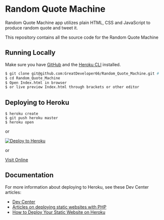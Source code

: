 # Random Quote Machine

Random Quote Machine app utilizes plain HTML, CSS and JavaScript to produce random quote and tweet it.

This repository contains all the source code for the Random Quote Machine

## Running Locally

Make sure you have [GitHub](https://github.com) and the [Heroku CLI](https://cli.heroku.com/) installed.

```sh
$ git clone git@github.com:GreatDeveloper66/Random_Quote_Machine.git # or clone your own fork
$ cd Random_Quote_Machine
$ Open Index.html in browser
$ or live preview Index.html through brackets or other editor
```

## Deploying to Heroku

```
$ heroku create
$ git push heroku master
$ heroku open
```
or

[![Deploy to Heroku](https://www.herokucdn.com/deploy/button.png)](https://heroku.com/deploy)

or

[Visit Online](https://voyage-prework-tier1-adams.herokuapp.com)

## Documentation

For more information about deploying to Heroku, see these Dev Center articles:

- [Dev Center](https://devcenter.heroku.com)
- [Articles on deploying static websites with PHP](https://devcenter.heroku.com/categories/php-support)
- [How to Deploy Your Static Website on Heroku](https://medium.com/@adityaniloi/how-to-deploy-a-static-website-to-heroku-49d55e07cb94)
